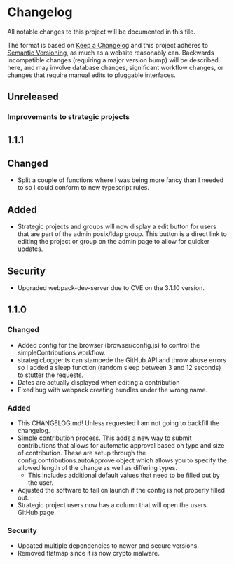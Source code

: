 # Changelog
All notable changes to this project will be documented in this file.

The format is based on [Keep a Changelog](http://keepachangelog.com/en/1.0.0/)
and this project adheres to [Semantic Versioning](http://semver.org/spec/v2.0.0.html), as much as
a website reasonably can. Backwards incompatible changes (requiring a major version bump) will be
described here, and may involve database changes, significant workflow changes, or changes that
require manual edits to pluggable interfaces.

## Unreleased

### Improvements to strategic projects

## 1.1.1
## Changed
- Split a couple of functions where I was being more fancy than I needed to so I could conform to new typescript rules.
## Added
- Strategic projects and groups will now display a edit button for users that are part of the admin posix/ldap group. This button is a direct link to editing the project or group on the admin page to allow for quicker updates.
## Security
- Upgraded webpack-dev-server due to CVE on the 3.1.10 version.

## 1.1.0

### Changed
- Added config for the browser (browser/config.js) to control the simpleContributions workflow.
- strategicLogger.ts can stampede the GitHub API and throw abuse errors so I added a sleep function (random sleep between 3 and 12 seconds) to stutter the requests.
- Dates are actually displayed when editing a contribution
- Fixed bug with webpack creating bundles under the wrong name.

### Added
- This CHANGELOG.md! Unless requested I am not going to backfill the changelog.
- Simple contribution process. This adds a new way to submit contributions that allows for automatic approval based on type and size of contribution. These are setup through the config.contributions.autoApprove object which allows you to specify the allowed length of the change as well as differing types.
  - This includes additional default values that need to be filled out by the user.
- Adjusted the software to fail on launch if the config is not properly filled out.
- Strategic project users now has a column that will open the users GitHub page.

### Security
- Updated multiple dependencies to newer and secure versions.
- Removed flatmap since it is now crypto malware.

